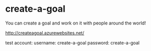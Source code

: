 # create-a-goal
You can create a goal and work on it with people around the world!

http://createagoal.azurewebsites.net/

test account: 
username: create-a-goal
password: create-a-goal

